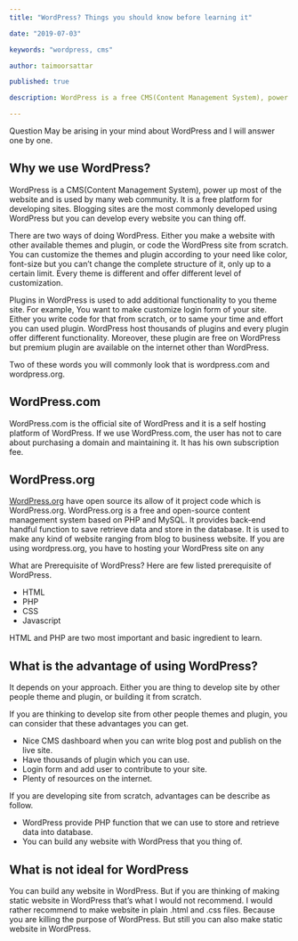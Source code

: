 ```yaml
---
title: "WordPress? Things you should know before learning it"

date: "2019-07-03"

keywords: "wordpress, cms"

author: taimoorsattar

published: true

description: WordPress is a free CMS(Content Management System), power up most of the website and is used by many web community.

---
```


Question May be arising in your mind about WordPress and I will answer one by one.

## Why we use WordPress?
WordPress is a CMS(Content Management System), power up most of the website and is used by many web community. It is a free platform for developing sites. Blogging sites are the most commonly developed using WordPress but you can develop every website you can thing off.

There are two ways of doing WordPress. Either you make a website with other available themes and plugin, or code the WordPress site from scratch. You can customize the themes and plugin according to your need like color, font-size but you can’t change the complete structure of it, only up to a certain limit. Every theme is different and offer different level of customization.

Plugins in WordPress is used to add additional functionality to you theme site. For example, You want to make customize login form of your site. Either you write code for that from scratch, or to same your time and effort you can used plugin. WordPress host thousands of plugins and every plugin offer different functionality. Moreover, these plugin are free on WordPress but premium plugin are available on the internet other than WordPress.

Two of these words you will commonly look that is wordpress.com and wordpress.org.

## WordPress.com
WordPress.com is the official site of WordPress and it is a self hosting platform of WordPress. If we use WordPress.com, the user has not to care about purchasing a domain and maintaining it. It has his own subscription fee.

## WordPress.org
[WordPress.org](https://wordpress.org/) have open source its allow of it project code which is WordPress.org. WordPress.org is a free and open-source content management system based on PHP and MySQL. It provides back-end handful function to save retrieve data and store in the database. It is used to make any kind of website ranging from blog to business website. If you are using wordpress.org, you have to hosting your WordPress site on any

What are Prerequisite of WordPress?
Here are few listed prerequisite of WordPress.

- HTML
- PHP
- CSS
- Javascript

HTML and PHP are two most important and basic ingredient to learn.

## What is the advantage of using WordPress?
It depends on your approach. Either you are thing to develop site by other people theme and plugin, or building it from scratch.

If you are thinking to develop site from other people themes and plugin, you can consider that these advantages you can get.

- Nice CMS dashboard when you can write blog post and publish on the live site.
- Have thousands of plugin which you can use.
- Login form and add user to contribute to your site.
- Plenty of resources on the internet.

If you are developing site from scratch, advantages can be describe as follow.

- WordPress provide PHP function that we can use to store and retrieve data into database.
- You can build any website with WordPress that you thing of.

## What is not ideal for WordPress
You can build any website in WordPress. But if you are thinking of making static website in WordPress that’s what I would not recommend. I would rather recommend to make website in plain .html and .css files. Because you are killing the purpose of WordPress. But still you can also make static website in WordPress.